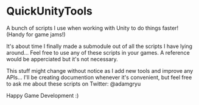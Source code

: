 # QuickUnityTools
A bunch of scripts I use when working with Unity to do things faster! (Handy for game jams!)

It's about time I finally made a submodule out of all the scripts I have lying around...
Feel free to use any of these scripts in your games. A reference would be apperciated but it's not necessary.

This stuff might change without notice as I add new tools and improve any APIs...
I'll be creating documention whenever it's convenient, but feel free to ask me about these scripts on Twitter: @adamgryu

Happy Game Development :)
